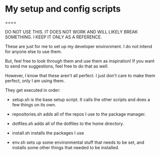 # My setup and config scripts
====

DO NOT USE THIS. IT DOES NOT WORK AND WILL LIKELY BREAK SOMETHING. I KEEP IT ONLY AS A REFERENCE.

These are just for me to set up my developer environment.
I do not intend for anyone else to use them.

But, feel free to look through them and use them as inspiration!
If you want to send me suggestions, feel free to do that as well.

However, I know that these aren't all perfect.
I just don't care to make them perfect, only I am using them.

They get executed in order:

- setup.sh is the base setup script. It calls the other scripts and does a few things on its own.

- repositories.sh adds all of the repos I use to the package manager.

- dotfiles.sh adds all of the dotfiles to the home directory.

- install.sh installs the packages I use

- env.sh sets up some environmental stuff that needs to be set, and installs some other things that needed to be installed.
